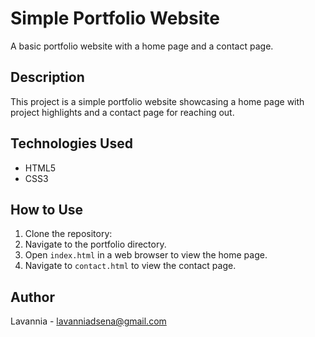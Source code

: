 # Simple Portfolio Website

A basic portfolio website with a home page and a contact page.

## Description

This project is a simple portfolio website showcasing a home page with project highlights and a contact page for reaching out.


## Technologies Used

- HTML5
- CSS3

## How to Use

1. Clone the repository: 
2. Navigate to the portfolio directory.
3. Open `index.html` in a web browser to view the home page.
4. Navigate to `contact.html` to view the contact page.


## Author

Lavannia - lavanniadsena@gmail.com
